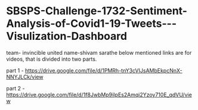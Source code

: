 # SBSPS-Challenge-1732-Sentiment-Analysis-of-Covid1-19-Tweets---Visulization-Dashboard
team- invincible united
name-shivam sarathe
   below mentioned links are for videos, that is divided into two parts.
  
  part 1 - https://drive.google.com/file/d/1PMRh-tnY3cVIJsAMbEkpcNnX-NNYJLCk/view
  
  part 2 - https://drive.google.com/file/d/1f8JwbMp9iIpEs2Amqi2Yzoy710E_qdVU/view
   
